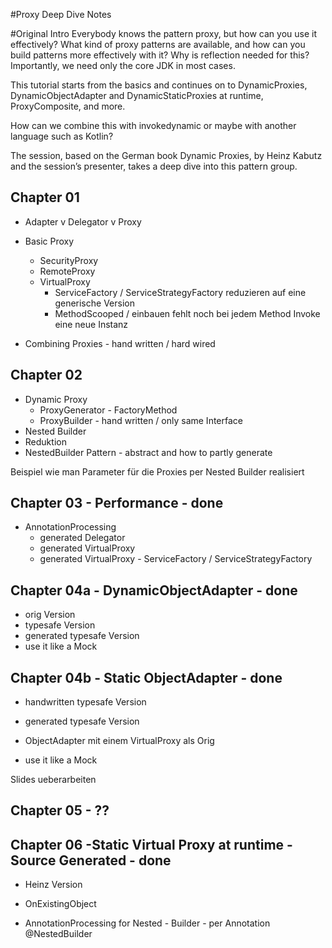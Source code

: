 #Proxy Deep Dive Notes

#Original Intro
Everybody knows the pattern proxy, but how can you use it effectively?
What kind of proxy patterns are available, and how can you
build patterns more effectively with it? Why is reflection needed for this?
Importantly, we need only the core JDK in most cases.

This tutorial starts from the basics and continues on to
DynamicProxies, DynamicObjectAdapter and DynamicStaticProxies at runtime,
ProxyComposite, and more.

How can we combine this with invokedynamic or
maybe with another language such as Kotlin?

The session, based on the German book Dynamic Proxies,
by Heinz Kabutz and the session’s presenter, takes a deep dive into this pattern group.



## Chapter 01
* Adapter v Delegator v Proxy
* Basic Proxy
  * SecurityProxy
  * RemoteProxy
  * VirtualProxy
    * ServiceFactory / ServiceStrategyFactory reduzieren auf eine generische Version
    * MethodScooped / einbauen fehlt noch bei jedem Method Invoke eine neue Instanz

* Combining Proxies - hand written / hard wired

## Chapter 02
* Dynamic Proxy
  * ProxyGenerator - FactoryMethod
  * ProxyBuilder - hand written / only same Interface
* Nested Builder
 * Reduktion
 * NestedBuilder Pattern - abstract and how to partly generate

Beispiel wie man Parameter für die Proxies per Nested Builder realisiert

## Chapter 03 - Performance - done
 * AnnotationProcessing
   * generated Delegator
   * generated VirtualProxy
   * generated VirtualProxy - ServiceFactory / ServiceStrategyFactory

## Chapter 04a - DynamicObjectAdapter - done
 * orig Version
 * typesafe Version
 * generated typesafe Version
 * use it like a Mock

## Chapter 04b - Static ObjectAdapter - done
 * handwritten typesafe Version
 * generated typesafe Version

 * ObjectAdapter mit einem VirtualProxy als Orig
 * use it like a Mock


 Slides ueberarbeiten

## Chapter 05 - ??

## Chapter 06 -Static Virtual Proxy at runtime - Source Generated - done
 * Heinz Version
 * OnExistingObject


* AnnotationProcessing for Nested - Builder - per Annotation @NestedBuilder
